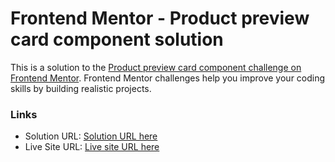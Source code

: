 # Frontend Mentor - Product preview card component solution

This is a solution to the [Product preview card component challenge on Frontend Mentor](https://www.frontendmentor.io/challenges/product-preview-card-component-GO7UmttRfa). Frontend Mentor challenges help you improve your coding skills by building realistic projects.

### Links

-   Solution URL: [Solution URL here](https://www.frontendmentor.io/solutions/product-preview-card-component-CLI0w7I21-)
-   Live Site URL: [Live site URL here](https://korngsamnang.github.io/product-preview-card-component/)
